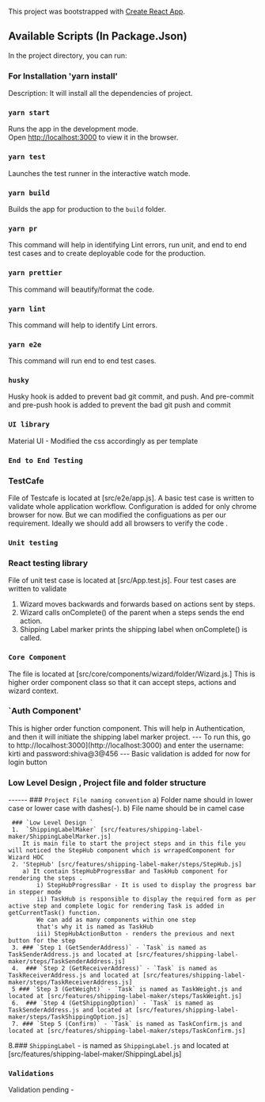 This project was bootstrapped with [Create React App](https://github.com/facebook/create-react-app).

## Available Scripts (In Package.Json)
In the project directory, you can run: 
### For Installation 'yarn install'
Description: It will install all the dependencies of project.

### `yarn start`

Runs the app in the development mode.<br />
Open [http://localhost:3000](http://localhost:3000) to view it in the browser.

### `yarn test`
Launches the test runner in the interactive watch mode.

### `yarn build`
Builds the app for production to the `build` folder.<br />

### `yarn pr`
This command will help in identifying Lint errors, run unit, and end to end test cases and to create deployable code for the production. 

### `yarn prettier`
This command will beautify/format the code. 

### `yarn lint`
This command will help to identify Lint errors.

### `yarn e2e`
This command will run end to end test cases.

### `husky`
Husky hook is added to prevent bad git commit, and push. And  pre-commit and pre-push hook is added to prevent the bad git push and commit 

### `UI library `
Material UI - 
 Modified the css accordingly as per template
 
### `End to End Testing`
### TestCafe
   File of Testcafe is located at [src/e2e/app.js]. A basic test case is written to validate whole application workflow. Configuration is added for only chrome browser for now. But we can modified the configuations as per our requirement. Ideally we should add all browsers to verify the code . 
   
### `Unit testing`
### React testing library
File of unit test case is located at [src/App.test.js]. Four test cases are written to validate 
1.	Wizard moves backwards and forwards based on actions sent by steps.
2.	Wizard calls onComplete() of the parent when a steps sends the end action.
3.	Shipping Label marker prints the shipping label when onComplete() is called.

### `Core Component `
The file is located at [src/core/components/wizard/folder/Wizard.js.]
This is higher order component class so that it can accept steps, actions and wizard context.
### `Auth Component'
This is higher order function component. This will help in Authentication, and then it will initiate the shipping label marker project. --- To run this, go to http://localhost:3000](http://localhost:3000) and enter the username: kirti and password:shiva@3@456
--- Basic validation is added for now for login button 

### Low Level Design , Project file and folder structure 
  ------ ### `Project File naming convention`
     a) Folder name should in lower case or lower case with dashes(-).
     b) File name should be in camel case
     
     ### `Low Level Design `
     1.  `ShippingLabelMaker` [src/features/shipping-label-maker/ShippingLabelMarker.js] 
        It is main file to start the project steps and in this file you will noticed the StepHub component which is wrrapedComponent for Wizard HOC 
     2. 'StepHub' [src/features/shipping-label-maker/steps/StepHub.js] 
        a) It contain StepHubProgressBar and TaskHub component for rendering the steps . 
            i) StepHubProgressBar - It is used to display the progress bar in stepper mode 
            ii) TaskHub is responsible to display the required form as per active step and complete logic for rendering Task is added in         getCurrentTask() function. 
            We can add as many components within one step 
            that's why it is named as TaskHub 
            iii) StepHubActionButton - renders the previous and next button for the step
     3. ### `Step 1 (GetSenderAddress)` - `Task` is named as TaskSenderAddress.js and located at [src/features/shipping-label-maker/steps/TaskSenderAddress.js]
     4.  ### `Step 2 (GetReceiverAddress)` - `Task` is named as TaskReceiverAddress.js and located at [src/features/shipping-label-maker/steps/TaskReceiverAddress.js]
     5 ### `Step 3 (GetWeight)` - `Task` is named as TaskWeight.js and located at [src/features/shipping-label-maker/steps/TaskWeight.js]
     6.  ### `Step 4 (GetShippingOption)` - `Task` is named as TaskSenderAddress.js and located at [src/features/shipping-label-maker/steps/TaskShippingOption.js]
     7. ### `Step 5 (Confirm)` - `Task` is named as TaskConfirm.js and located at [src/features/shipping-label-maker/steps/TaskConfirm.js]
        
 8.### `ShippingLabel` - is named as `ShippingLabel.js` and located at  [src/features/shipping-label-maker/ShippingLabel.js]
 
  ### ` Validations  `
   Validation pending - 





